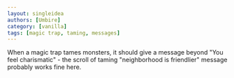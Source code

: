```yaml
---
layout: singleidea
authors: [Umbire]
category: [vanilla]
tags: [magic trap, taming, messages]
---
```

When a magic trap tames monsters, it should give a message beyond "You feel
charismatic" - the scroll of taming "neighborhood is friendlier" message
probably works fine here.
